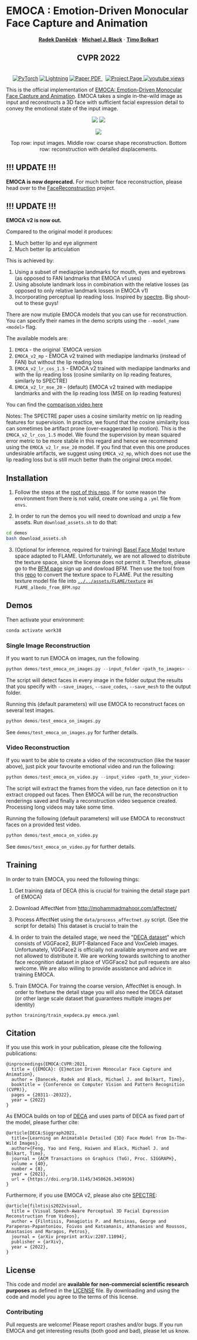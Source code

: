 # EMOCA : Emotion-Driven Monocular Face Capture and Animation 
 
  <p align="center">
    <a href="https://ps.is.tuebingen.mpg.de/person/rdanecek"><strong>Radek Daněček</strong></a>    
    ·
    <a href="https://ps.is.tuebingen.mpg.de/person/black"><strong>Michael J. Black</strong></a>
    ·
    <a href="https://sites.google.com/site/bolkartt"><strong>Timo Bolkart</strong></a>
  </p>
  <h2 align="center">CVPR 2022</h2>
  <div align="center">
  </div> 

<p align="center">
  <br>
    <a href="https://pytorch.org/get-started/locally/"><img alt="PyTorch" src="https://img.shields.io/badge/PyTorch-ee4c2c?logo=pytorch&logoColor=white"></a>
    <a href="https://pytorchlightning.ai/"><img alt="Lightning" src="https://img.shields.io/badge/-Lightning-792ee5?logo=pytorchlightning&logoColor=white"></a>
    <a href='https://arxiv.org/abs/2204.11312'>
      <img src='https://img.shields.io/badge/Paper-PDF-green?style=for-the-badge&logo=arXiv&logoColor=green' alt='Paper PDF'>
    </a>
    <a href='https://emoca.is.tue.mpg.de/' style='padding-left: 0.5rem;'>
      <img src='https://img.shields.io/badge/EMOCA-Page-orange?style=for-the-badge&logo=Google%20chrome&logoColor=orange' alt='Project Page'>
    </a>
    <a href="https://youtu.be/zjMLB2-dVGw"><img alt="youtube views" title="" src="https://img.shields.io/youtube/views/zjMLB2-dVGw?logo=youtube&labelColor=ce4630&style=for-the-badge"/></a>
</p>

  <!-- <a href="">
    <img src="./assets/teaser.jpeg" alt="Logo" width="100%">
  </a>  -->

This is the official implementation of [EMOCA: Emotion-Driven Monocular Face Capture and Animation](https://emoca.is.tue.mpg.de/). EMOCA takes a single in-the-wild image as input and reconstructs a 3D face with sufficient facial expression detail to convey the emotional state of the
input image. 

<p align="center"> 
<img src="EMOCA_gif_sparse_det.gif">
<img src="EMOCA_gif_sparse_rec.gif">
</p>

<p align="center"> 
<img src="emoca.png">
</p>
<p align="center">Top row: input images. Middle row: coarse shape reconstruction. Bottom row: reconstruction with detailed displacements.<p align="center">

## !!! UPDATE !!! 
**EMOCA is now deprecated.** For much better face reconstruction, please head over to the [FaceReconstruction](../../inferno_apps/FaceReconstruction) project.

## !!! UPDATE !!!
**EMOCA v2 is now out.** 

Compared to the original model it produces: 

1) Much better lip and eye alignment 
2) Much better lip articulation 

This is achieved by: 
1) Using a subset of mediapipe landmarks for mouth, eyes and eyebrows (as opposed to FAN landmarks that EMOCA v1 uses)
2) Using absolute landmark loss in combination with the relative losses (as opposed to only relative landmark losses in EMOCA v1)
3) Incorporating perceptual lip reading loss. Inspired by [spectre](https://filby89.github.io/spectre/). Big shout-out to these guys!

There are now mutiple EMOCA models that you can use for reconstruction. You can specify their names in the demo scripts using the `--model_name <model>` flag. 

The available models are: 
1) `EMOCA` - the original `EMOCA version 
2) `EMOCA_v2_mp` - EMOCA v2 trained with mediapipe landmarks (instead of FAN) but without the lip reading loss
3) `EMOCA_v2_lr_cos_1.5` - EMOCA v2 trained with mediapipe landmarks and with the lip reading loss (cosine similarity on lip reading features, similarly to SPECTRE) 
4) `EMOCA_v2_lr_mse_20` - (default) EMOCA v2 trained with mediapipe landmarks and with the lip reading loss (MSE on lip reading features)

You can find the [comparison video here](https://download.is.tue.mpg.de/emoca/assets/emoca_v2_comparison.mp4)

Notes: 
The SPECTRE paper uses a cosine similarity metric on lip reading features for supervision. In practice, we found that the cosine similarity loss can sometimes be artifact prone (over-exaggerated lip motion). This is the `EMOCA_v2_lr_cos_1.5` model. We found the supervision by mean squared error metric to be more stable in this regard and hence we recommend using the `EMOCA_v2_lr_mse_20` model. If you find that even this one produces undesirable artifacts, we suggest using `EMOCA_v2_mp`, which does not use the lip reading loss but is still much better thatn the original `EMOCA` model.


## Installation 

1) Follow the steps at the [root of this repo](../..). If for some reason the environment from there is not valid, create one using a `.yml` file from `envs`.

2) In order to run the demos you will need to download and unzip a few assets. Run `download_assets.sh` to do that: 
```bash 
cd demos 
bash download_assets.sh
```
3) (Optional for inference, required for training) [Basel Face Model](https://faces.dmi.unibas.ch/bfm/bfm2019.html) texture space adapted to FLAME. Unfortunately, we are not allowed to distribute the texture space, since the license does not permit it. Therefore, please go to the [BFM page](https://faces.dmi.unibas.ch/bfm/bfm2019.html) sign up and dowload BFM. Then use the tool from this [repo](https://github.com/TimoBolkart/BFM_to_FLAME) to convert the texture space to FLAME. Put the resulting texture model file file into [`../../assets/FLAME/texture`](../../assets/FLAME/texture) as `FLAME_albedo_from_BFM.npz`


## Demos 


Then activate your environment: 
```bash
conda activate work38
```


### Single Image Reconstruction 
If you want to run EMOCA on images, run the following
```python 
python demos/test_emoca_on_images.py --input_folder <path_to_images> --output_folder <set_your_output_path> --model_name EMOCA_v2_lr_mse_20 
```
The script will detect faces in every image in the folder output the results that you specify with `--save_images`, `--save_codes`, `--save_mesh` to the output folder. 

Running this (default parameters) will use EMOCA to reconstruct faces on several test images.
```python 
python demos/test_emoca_on_images.py
```

See `demos/test_emoca_on_images.py` for further details.

### Video Reconstruction 
If you want to be able to create a video of the reconstruction (like the teaser above), just pick your favourite emotional video and run the following:
```python 
python demos/test_emoca_on_video.py --input_video <path_to_your_video> --output_folder <set_your_output_path> --model_name EMOCA_v2_lr_mse_20 
```
The script will extract the frames from the video, run face detection on it to extract cropped out faces. Then EMOCA will be run, the reconstruction renderings saved and finally a reconstruction video sequence created. Processing long videos may take some time.

Running the following (default parameters) will use EMOCA to reconstruct faces on a provided test video.
```python 
python demos/test_emoca_on_video.py
```

See `demos/test_emoca_on_video.py` for further details.

## Training 

In order to train EMOCA, you need the following things: 

<!-- 0) [Basel Face Model](https://faces.dmi.unibas.ch/bfm/bfm2019.html) texture space adapted to FLAME. Unfortunately, we are not allowed to distribute the texture space, since the license does not permit it. Therefore, please go to the [BFM page](https://faces.dmi.unibas.ch/bfm/bfm2019.html) sign up and dowload BFM. Then use the tool from this [repo](https://github.com/TimoBolkart/BFM_to_FLAME) to convert the texture space to FLAME. Put the resulting texture model file file into [`../../assets/FLAME/texture`](../../assets/FLAME/texture) as `FLAME_albedo_from_BFM.npz` -->

1) Get training data of DECA (this is crucial for training the detail stage part of EMOCA) 

2) Download AffectNet from http://mohammadmahoor.com/affectnet/ 

3) Process AffectNet using the `data/process_affectnet.py` script. (See the script for details) This dataset is crucial to train the 

5) In order to train the detailed stage, we need the "[DECA dataset](https://github.com/YadiraF/DECA)" which consists of VGGFace2, BUPT-Balanced Face and VoxCeleb images. Unfortunately, VGGFace2 is officially not available anymore and we are not allowed to distribute it. 
We are working towards switching to another face recognition dataset in place of VGGFace2 but pull requests are also welcome. We are also willing to provide assistance and advice in training EMOCA.

4) Train EMOCA. For trainng the coarse version, AffectNet is enough. In order to finetune the  detail stage you will also need the DECA dataset (or other large scale dataset that guarantees multiple images per identity)
```
python training/train_expdeca.py emoca.yaml
```


## Citation 

If you use this work in your publication, please cite the following publications:
```
@inproceedings{EMOCA:CVPR:2021,
  title = {{EMOCA}: {E}motion Driven Monocular Face Capture and Animation},
  author = {Danecek, Radek and Black, Michael J. and Bolkart, Timo},
  booktitle = {Conference on Computer Vision and Pattern Recognition (CVPR)},
  pages = {20311--20322},
  year = {2022}
}
```

As EMOCA builds on top of [DECA](https://github.com/YadiraF/DECA) and uses parts of DECA as fixed part of the model, please further cite:
```
@article{DECA:Siggraph2021,
  title={Learning an Animatable Detailed {3D} Face Model from In-The-Wild Images},
  author={Feng, Yao and Feng, Haiwen and Black, Michael J. and Bolkart, Timo},
  journal = {ACM Transactions on Graphics (ToG), Proc. SIGGRAPH},
  volume = {40}, 
  number = {8}, 
  year = {2021}, 
  url = {https://doi.org/10.1145/3450626.3459936} 
}
```
Furthermore, if you use EMOCA v2, please also cite [SPECTRE](https://filby89.github.io/spectre/): 
```
@article{filntisis2022visual,
  title = {Visual Speech-Aware Perceptual 3D Facial Expression Reconstruction from Videos},
  author = {Filntisis, Panagiotis P. and Retsinas, George and Paraperas-Papantoniou, Foivos and Katsamanis, Athanasios and Roussos, Anastasios and Maragos, Petros},
  journal = {arXiv preprint arXiv:2207.11094},
  publisher = {arXiv},
  year = {2022},
}
```


## License
This code and model are **available for non-commercial scientific research purposes** as defined in the [LICENSE](https://emoca.is.tue.mpg.de/license.html) file. By downloading and using the code and model you agree to the terms of this license. 


### Contributing 
Pull requests are welcome! Please report crashes and/or bugs.
If you run EMOCA and get interesting results (both good and bad), please let us know. 
